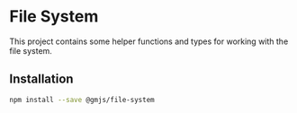 # File System

This project contains some helper functions and types for working with the file system.

## Installation

```bash
npm install --save @gmjs/file-system
```
